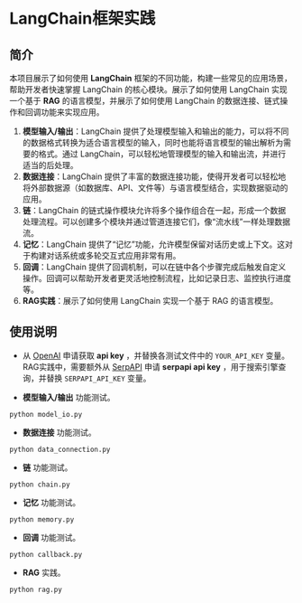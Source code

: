 # LangChain框架实践

## 简介
本项目展示了如何使用 **LangChain** 框架的不同功能，构建一些常见的应用场景，帮助开发者快速掌握 LangChain 的核心模块。展示了如何使用 LangChain 实现一个基于 **RAG** 的语言模型，并展示了如何使用 LangChain 的数据连接、链式操作和回调功能来实现应用。

1. **模型输入/输出**：LangChain 提供了处理模型输入和输出的能力，可以将不同的数据格式转换为适合语言模型的输入，同时也能将语言模型的输出解析为需要的格式。通过 LangChain，可以轻松地管理模型的输入和输出流，并进行适当的后处理。
2. **数据连接**：LangChain 提供了丰富的数据连接功能，使得开发者可以轻松地将外部数据源（如数据库、API、文件等）与语言模型结合，实现数据驱动的应用。
3. **链**：LangChain 的链式操作模块允许将多个操作组合在一起，形成一个数据处理流程。可以创建多个模块并通过管道连接它们，像“流水线”一样处理数据流。
4. **记忆**：LangChain 提供了“记忆”功能，允许模型保留对话历史或上下文。这对于构建对话系统或多轮交互式应用非常有用。
5. **回调**：LangChain 提供了回调机制，可以在链中各个步骤完成后触发自定义操作。回调可以帮助开发者更灵活地控制流程，比如记录日志、监控执行进度等。
6. **RAG实践**：展示了如何使用 LangChain 实现一个基于 RAG 的语言模型。

## 使用说明
- 从 [OpenAI](https://openai.com/api/) 申请获取 **api key** ，并替换各测试文件中的 `YOUR_API_KEY` 变量。RAG实践中，需要额外从 [SerpAPI](https://serpapi.com/manage-api-key) 申请 **serpapi api key** ，用于搜索引擎查询，并替换 `SERPAPI_API_KEY` 变量。

- **模型输入/输出** 功能测试。
```
python model_io.py
```
- **数据连接** 功能测试。
```
python data_connection.py
```
- **链** 功能测试。
```
python chain.py
```
- **记忆** 功能测试。
```
python memory.py
```
- **回调** 功能测试。
```
python callback.py
```
- **RAG** 实践。
```
python rag.py
```